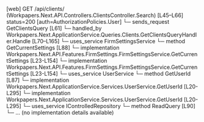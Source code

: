 [web] GET /api/clients/  (Workpapers.Next.API.Controllers.ClientsController.Search)  [L45–L66] status=200 [auth=AuthorizationPolicies.User]
  └─ sends_request GetClientsQuery [L61]
    └─ handled_by Workpapers.Next.ApplicationService.Queries.Clients.GetClientsQueryHandler.Handle [L70–L165]
      └─ uses_service FirmSettingsService
        └─ method GetCurrentSettings [L88]
          └─ implementation Workpapers.Next.API.Features.FirmSettings.FirmSettingsService.GetCurrentSettings [L23-L154]
          └─ implementation Workpapers.Next.API.Features.FirmSettings.FirmSettingsService.GetCurrentSettings [L23-L154]
      └─ uses_service UserService
        └─ method GetUserId [L87]
          └─ implementation Workpapers.Next.ApplicationService.Services.UserService.GetUserId [L20-L295]
          └─ implementation Workpapers.Next.ApplicationService.Services.UserService.GetUserId [L20-L295]
      └─ uses_service IControlledRepository<Client>
        └─ method ReadQuery [L90]
          └─ ... (no implementation details available)

